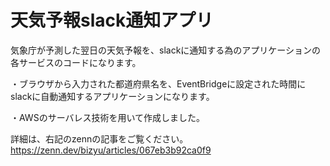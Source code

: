 # 天気予報slack通知アプリ

気象庁が予測した翌日の天気予報を、slackに通知する為のアプリケーションの各サービスのコードになります。

・ブラウザから入力された都道府県名を、EventBridgeに設定された時間にslackに自動通知するアプリケーションになります。

・AWSのサーバレス技術を用いて作成しました。


詳細は、右記のzennの記事をご覧ください。
https://zenn.dev/bizyu/articles/067eb3b92ca0f9


